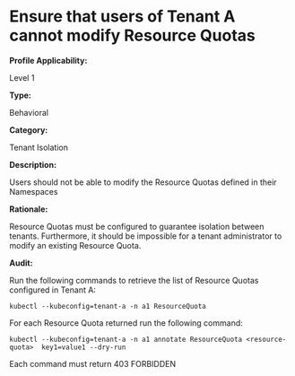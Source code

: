 # Ensure that users of Tenant A cannot modify Resource Quotas 

**Profile Applicability:**

Level 1

**Type:**

Behavioral

**Category:**

Tenant Isolation

**Description:**

Users should not be able to modify the Resource Quotas defined in their Namespaces

**Rationale:**

Resource Quotas must be configured to guarantee isolation between tenants. Furthermore, it should be impossible for a tenant administrator to modify an existing Resource Quota.

**Audit:**

Run the following commands to retrieve the list of Resource Quotas configured in Tenant A:

  	kubectl --kubeconfig=tenant-a -n a1 ResourceQuota

For each Resource Quota returned run the following command:
	
	kubectl --kubeconfig=tenant-a -n a1 annotate ResourceQuota <resource-quota>  key1=value1 --dry-run

Each command must return 403 FORBIDDEN
